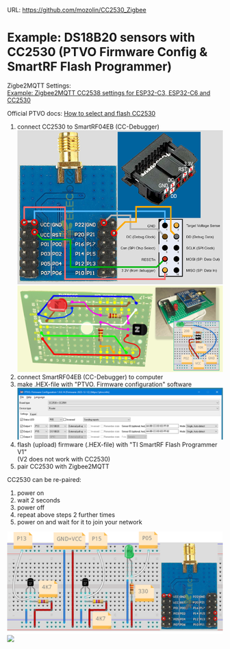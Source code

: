 URL: https://github.com/mozolin/CC2530_Zigbee  
# Example: DS18B20 sensors with CC2530 (PTVO Firmware Config & SmartRF Flash Programmer)  

Zigbe2MQTT Settings:  
[Example: Zigbee2MQTT CC2538 settings for ESP32-C3, ESP32-C6 and CC2530](https://github.com/mozolin/Zigbee2MQTT_CC2538)  
  
Official PTVO docs: [How to select and flash CC2530](https://ptvo.info/how-to-select-and-flash-cc2530-144/)
  
1) connect CC2530 to SmartRF04EB (CC-Debugger)  
![](img/CC2530-UART-Wireless-Core-Development-Board-CC2530F256-Serial-Port-Wireless-Module-24GHz-For-Zigbee-1445025-2-800x800.jpg)
![](img/SmartRF04EB-CC2530_Pin_Adapter.jpg)
2) connect SmartRF04EB (CC-Debugger) to computer  
3) make .HEX-file with "PTVO. Firmware configuration" software  
![](img/_CC2530-P5LED_Reports-P13P15DS18B20.png)
4) flash (upload) firmware (.HEX-file) with "TI SmartRF Flash Programmer V1"  
   (V2 does not work with CC2530)  
5) pair CC2530 with Zigbee2MQTT  
  
СС2530 can be re-paired:  
1) power on  
2) wait 2 seconds  
3) power off  
4) repeat above steps 2 further times
5) power on and wait for it to join your network
  
![](img/CC2530-P5_LED_Reports-P13_P15_DS18B20.png)
![](img/DS18B20-СС2530-01.jpg)
